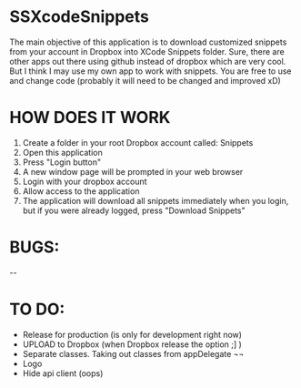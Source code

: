 SSXcodeSnippets
===============

The main objective of this application is to download customized snippets from your account in Dropbox into XCode Snippets folder.
Sure, there are other apps out there using github instead of dropbox which are very cool. But I think I may use my own app to work with snippets. 
You are free to use and change code (probably it will need to be changed and improved xD)

HOW DOES IT WORK
===============
1. Create a folder in your root Dropbox account called: Snippets
2. Open this application
3. Press "Login button"
4. A new window page will be prompted in your web browser
5. Login with your dropbox account 
6. Allow access to the application
7. The application will download all snippets immediately when you login, but if you were already logged, press "Download Snippets"

BUGS:
===============
--


TO DO:
===============
- Release for production (is only for development right now)
- UPLOAD to Dropbox (when Dropbox release the option ;] )
- Separate classes. Taking out classes from appDelegate ¬¬ 
- Logo 
- Hide api client (oops)
